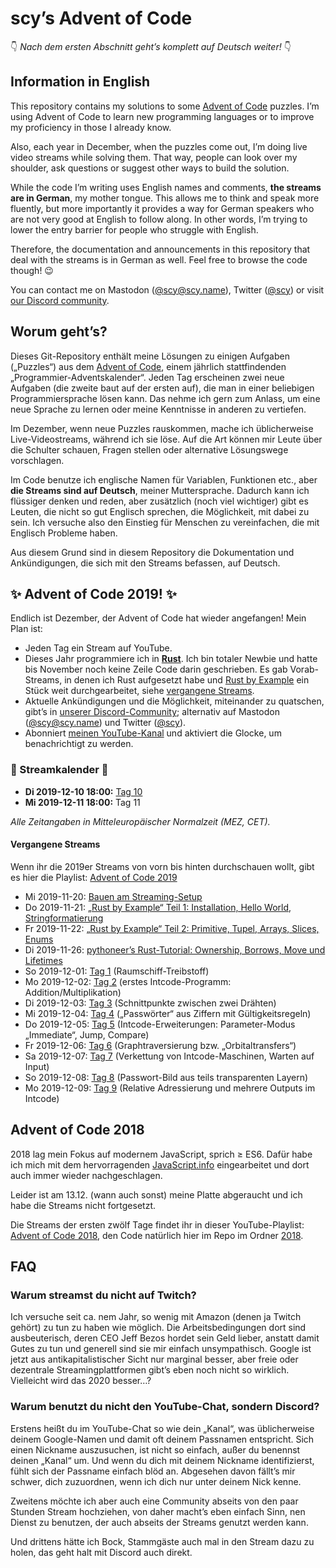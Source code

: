 # scy’s Advent of Code

👇 *Nach dem ersten Abschnitt geht’s komplett auf Deutsch weiter!* 👇

## Information in English

This repository contains my solutions to some [Advent of Code](https://adventofcode.com/) puzzles.
I’m using Advent of Code to learn new programming languages or to improve my proficiency in those I already know.

Also, each year in December, when the puzzles come out, I’m doing live video streams while solving them.
That way, people can look over my shoulder, ask questions or suggest other ways to build the solution.

While the code I’m writing uses English names and comments, **the streams are in German**, my mother tongue.
This allows me to think and speak more fluently, but more importantly it provides a way for German speakers who are not very good at English to follow along.
In other words, I’m trying to lower the entry barrier for people who struggle with English.

Therefore, the documentation and announcements in this repository that deal with the streams is in German as well.
Feel free to browse the code though! 😉

You can contact me on Mastodon ([@scy@scy.name](https://mastodon.scy.name/@scy)), Twitter ([@scy](https://twitter.com/scy)) or visit [our Discord community](https://discord.gg/GVqzyEV).

## Worum geht’s?

Dieses Git-Repository enthält meine Lösungen zu einigen Aufgaben („Puzzles“) aus dem [Advent of Code](https://adventofcode.com/), einem jährlich stattfindenden „Programmier-Adventskalender“.
Jeden Tag erscheinen zwei neue Aufgaben (die zweite baut auf der ersten auf), die man in einer beliebigen Programmiersprache lösen kann.
Das nehme ich gern zum Anlass, um eine neue Sprache zu lernen oder meine Kenntnisse in anderen zu vertiefen.

Im Dezember, wenn neue Puzzles rauskommen, mache ich üblicherweise Live-Videostreams, während ich sie löse.
Auf die Art können mir Leute über die Schulter schauen, Fragen stellen oder alternative Lösungswege vorschlagen.

Im Code benutze ich englische Namen für Variablen, Funktionen etc., aber **die Streams sind auf Deutsch**, meiner Muttersprache.
Dadurch kann ich flüssiger denken und reden, aber zusätzlich (noch viel wichtiger) gibt es Leuten, die nicht so gut Englisch sprechen, die Möglichkeit, mit dabei zu sein.
Ich versuche also den Einstieg für Menschen zu vereinfachen, die mit Englisch Probleme haben.

Aus diesem Grund sind in diesem Repository die Dokumentation und Ankündigungen, die sich mit den Streams befassen, auf Deutsch.

## ✨ Advent of Code 2019! ✨

Endlich ist Dezember, der Advent of Code hat wieder angefangen!
Mein Plan ist:

* Jeden Tag ein Stream auf YouTube.
* Dieses Jahr programmiere ich in **[Rust](https://www.rust-lang.org/)**. Ich bin totaler Newbie und hatte bis November noch keine Zeile Code darin geschrieben. Es gab Vorab-Streams, in denen ich Rust aufgesetzt habe und [Rust by Example](https://doc.rust-lang.org/rust-by-example/) ein Stück weit durchgearbeitet, siehe [vergangene Streams](#vergangene-streams).
* Aktuelle Ankündigungen und die Möglichkeit, miteinander zu quatschen, gibt’s in [unserer Discord-Community](https://discord.gg/GVqzyEV); alternativ auf Mastodon ([@scy@scy.name](https://mastodon.scy.name/@scy)) und Twitter ([@scy](https://twitter.com/scy)).
* Abonniert [meinen YouTube-Kanal](https://www.youtube.com/channel/UC2a5Ca5tgel0Ebq5ZgeUbRA) und aktiviert die Glocke, um benachrichtigt zu werden.

### 📅 Streamkalender 📅

* **Di 2019-12-10 18:00:** [Tag 10](https://youtu.be/TjcIJJKWxKU)
* **Mi 2019-12-11 18:00:** Tag 11

*Alle Zeitangaben in Mitteleuropäischer Normalzeit (MEZ, CET).*

#### Vergangene Streams

Wenn ihr die 2019er Streams von vorn bis hinten durchschauen wollt, gibt es hier die Playlist:
[Advent of Code 2019](https://www.youtube.com/playlist?list=PLmsG3H3Vzkf-CMt-3GY7sG8D_6pGh1cA7)

* Mi 2019-11-20: [Bauen am Streaming-Setup](https://youtu.be/qIXtNoK_bH0)
* Do 2019-11-21: [„Rust by Example“ Teil 1: Installation, Hello World, Stringformatierung](https://youtu.be/nBgGx9z9xTA)
* Fr 2019-11-22: [„Rust by Example“ Teil 2: Primitive, Tupel, Arrays, Slices, Enums](https://youtu.be/Sb0CbKU4D5o)
* Di 2019-11-26: [pythoneer’s Rust-Tutorial: Ownership, Borrows, Move und Lifetimes](https://youtu.be/vuKHcaTEkdo)
* So 2019-12-01: [Tag 1](https://youtu.be/h-Zgni6L680) (Raumschiff-Treibstoff)
* Mo 2019-12-02: [Tag 2](https://youtu.be/_DnboNZCm0s) (erstes Intcode-Programm: Addition/Multiplikation)
* Di 2019-12-03: [Tag 3](https://youtu.be/wteaJdGEu1I) (Schnittpunkte zwischen zwei Drähten)
* Mi 2019-12-04: [Tag 4](https://youtu.be/-llJ5Cq_PQM) („Passwörter“ aus Ziffern mit Gültigkeitsregeln)
* Do 2019-12-05: [Tag 5](https://youtu.be/-ISgDEmrbLs) (Intcode-Erweiterungen: Parameter-Modus „Immediate“, Jump, Compare)
* Fr 2019-12-06: [Tag 6](https://youtu.be/6JJ8ZTOlPCI) (Graphtraversierung bzw. „Orbitaltransfers“)
* Sa 2019-12-07: [Tag 7](https://youtu.be/AuqY50f1rAU) (Verkettung von Intcode-Maschinen, Warten auf Input)
* So 2019-12-08: [Tag 8](https://youtu.be/3pbzOg2QCTc) (Passwort-Bild aus teils transparenten Layern)
* Mo 2019-12-09: [Tag 9](https://youtu.be/L_rm1t1ZtOI) (Relative Adressierung und mehrere Outputs im Intcode)

## Advent of Code 2018

2018 lag mein Fokus auf modernem JavaScript, sprich ≥ ES6.
Dafür habe ich mich mit dem hervorragenden [JavaScript.info](https://javascript.info/) eingearbeitet und dort auch immer wieder nachgeschlagen.

Leider ist am 13.12. (wann auch sonst) meine Platte abgeraucht und ich habe die Streams nicht fortgesetzt.

Die Streams der ersten zwölf Tage findet ihr in dieser YouTube-Playlist: [Advent of Code 2018](https://www.youtube.com/playlist?list=PLmsG3H3Vzkf_HZppROt70VbflbSEJtj1K), den Code natürlich hier im Repo im Ordner [2018](2018).

## FAQ

### Warum streamst du nicht auf Twitch?

Ich versuche seit ca. nem Jahr, so wenig mit Amazon (denen ja Twitch gehört) zu tun zu haben wie möglich.
Die Arbeitsbedingungen dort sind ausbeuterisch, deren CEO Jeff Bezos hordet sein Geld lieber, anstatt damit Gutes zu tun und generell sind sie mir einfach unsympathisch.
Google ist jetzt aus antikapitalistischer Sicht nur marginal besser, aber freie oder dezentrale Streamingplattformen gibt’s eben noch nicht so wirklich.
Vielleicht wird das 2020 besser…?

### Warum benutzt du nicht den YouTube-Chat, sondern Discord?

Erstens heißt du im YouTube-Chat so wie dein „Kanal“, was üblicherweise deinem Google-Namen und damit oft deinem Passnamen entspricht.
Sich einen Nickname auszusuchen, ist nicht so einfach, außer du benennst deinen „Kanal“ um.
Und wenn du dich mit deinem Nickname identifizierst, fühlt sich der Passname einfach blöd an.
Abgesehen davon fällt’s mir schwer, dich zuzuordnen, wenn ich dich nur unter deinem Nick kenne.

Zweitens möchte ich aber auch eine Community abseits von den paar Stunden Stream hochziehen, von daher macht’s eben einfach Sinn, nen Dienst zu benutzen, der auch abseits der Streams genutzt werden kann.

Und drittens hätte ich Bock, Stammgäste auch mal in den Stream dazu zu holen, das geht halt mit Discord auch direkt.
